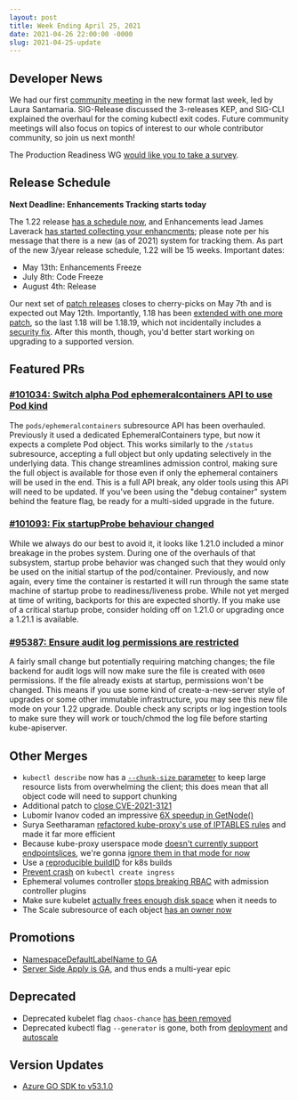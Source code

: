 ```yaml
---
layout: post
title: Week Ending April 25, 2021
date: 2021-04-26 22:00:00 -0000
slug: 2021-04-25-update
---
```


## Developer News

We had our first [community meeting](http://bit.ly/k8scommunity) in the new format last week, led by Laura Santamaria.  SIG-Release discussed the 3-releases KEP, and SIG-CLI explained the overhaul for the coming kubectl exit codes.  Future community meetings will also focus on topics of interest to our whole contributor community, so join us next month!

The Production Readiness WG [would like you to take a survey](https://forms.gle/scyYXWcXdRAZkmCc8).

## Release Schedule

**Next Deadline: Enhancements Tracking starts today**

The 1.22 release [has a schedule now](https://github.com/kubernetes/sig-release/tree/master/releases/release-1.22), and Enhancements lead James Laverack [has started collecting your enhancments](https://groups.google.com/g/kubernetes-dev/c/n2_XTbZZXuw); please note per his message that there is a new (as of 2021) system for tracking them.  As part of the new 3/year release schedule, 1.22 will be 15 weeks. Important dates:

* May 13th: Enhancements Freeze
* July 8th: Code Freeze
* August 4th: Release

Our next set of [patch releases](https://github.com/kubernetes/sig-release/blob/master/releases/patch-releases.md) closes to cherry-picks on May 7th and is expected out May 12th.  Importantly, 1.18 has been [extended with one more patch](https://github.com/kubernetes/sig-release/pull/1532), so the last 1.18 will be 1.18.19, which not incidentally includes a [security fix](https://github.com/kubernetes/kubernetes/pull/101335).  After this month, though, you'd better start working on upgrading to a supported version.

## Featured PRs

### [#101034: Switch alpha Pod ephemeralcontainers API to use Pod kind](https://github.com/kubernetes/kubernetes/pull/101034)

The `pods/ephemeralcontainers` subresource API has been overhauled. Previously it used a dedicated EphemeralContainers type, but now it expects a complete Pod object. This works similarly to the `/status` subresource, accepting a full object but only updating selectively in the underlying data. This change streamlines admission control, making sure the full object is available for those even if only the ephemeral containers will be used in the end. This is a full API break, any older tools using this API will need to be updated. If you've been using the "debug container" system behind the feature flag, be ready for a multi-sided upgrade in the future.

### [#101093: Fix startupProbe behaviour changed](https://github.com/kubernetes/kubernetes/pull/101093)

While we always do our best to avoid it, it looks like 1.21.0 included a minor breakage in the probes system. During one of the overhauls of that subsystem, startup probe behavior was changed such that they would only be used on the initial startup of the pod/container. Previously, and now again, every time the container is restarted it will run through the same state machine of startup probe to readiness/liveness probe. While not yet merged at time of writing, backports for this are expected shortly. If you make use of a critical startup probe, consider holding off on 1.21.0 or upgrading once a 1.21.1 is available.

### [#95387: Ensure audit log permissions are restricted](https://github.com/kubernetes/kubernetes/pull/95387)

A fairly small change but potentially requiring matching changes; the file backend for audit logs will now make sure the file is created with `0600` permissions. If the file already exists at startup, permissions won't be changed. This means if you use some kind of create-a-new-server style of upgrades or some other immutable infrastructure, you may see this new file mode on your 1.22 upgrade. Double check any scripts or log ingestion tools to make sure they will work or touch/chmod the log file before starting kube-apiserver.

## Other Merges

* `kubectl describe` now has a [`--chunk-size` parameter](https://github.com/kubernetes/kubernetes/pull/101171) to keep large resource lists from overwhelming the client; this does mean that all object code will need to support chunking
* Additional patch to [close CVE-2021-3121](https://github.com/kubernetes/kubernetes/pull/101306)
* Lubomir Ivanov coded an impressive [6X speedup in GetNode()](https://github.com/kubernetes/kubernetes/pull/99336)
* Surya Seetharaman [refactored kube-proxy's use of IPTABLES rules](https://github.com/kubernetes/kubernetes/pull/96959) and made it far more efficient
* Because kube-proxy userspace mode [doesn't currently support endpointslices](https://github.com/kubernetes/kubernetes/issues/100880), we're gonna [ignore them in that mode for now](https://github.com/kubernetes/kubernetes/pull/100913)
* Use a [reproducible buildID](https://github.com/kubernetes/kubernetes/pull/101411) for k8s builds
* [Prevent crash](https://github.com/kubernetes/kubernetes/pull/101377) on `kubectl create ingress`
* Ephemeral volumes controller [stops breaking RBAC](https://github.com/kubernetes/kubernetes/pull/101186) with admission controller plugins
* Make sure kubelet [actually frees enough disk space](https://github.com/kubernetes/kubernetes/pull/99095) when it needs to
* The Scale subresource of each object [has an owner now](https://github.com/kubernetes/kubernetes/pull/98377)

## Promotions

* [NamespaceDefaultLabelName to GA](https://github.com/kubernetes/kubernetes/pull/101342)
* [Server Side Apply is GA](https://github.com/kubernetes/kubernetes/pull/100139), and thus ends a multi-year epic

## Deprecated

* Deprecated kubelet flag `chaos-chance` [has been removed](https://github.com/kubernetes/kubernetes/pull/101057)
* Deprecated kubectl flag `--generator` is gone, both from [deployment](https://github.com/kubernetes/kubernetes/pull/99915) and [autoscale](https://github.com/kubernetes/kubernetes/pull/99900)

## Version Updates

* [Azure GO SDK to v53.1.0](https://github.com/kubernetes/kubernetes/pull/101357)
